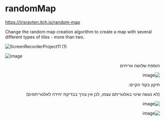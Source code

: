 # randomMap

https://irisravten.itch.io/random-map

Change the random map creation algorithm to create a map with several different types of tiles - more than two.

![ScreenRecorderProject11 (1)](https://user-images.githubusercontent.com/30858011/102270431-a4230e00-3f26-11eb-980f-019cfe20e9fb.gif)


![image](https://user-images.githubusercontent.com/30858011/102270710-fe23d380-3f26-11eb-88b8-5fe214d8efa4.png)

<div dir='rtl' lang='he'>
  
 הוספת שלושה אריחים 
 
 
![image](https://user-images.githubusercontent.com/30858011/102271180-b5204f00-3f27-11eb-9036-2b7735e09737.png)

תיקון בקוד הקיים:


(לא נעשה שינוי באלגוריתם עצמו, לכן אין צורך בבדיקת יחידה לאלגוריתמים)



![image](https://user-images.githubusercontent.com/30858011/102272101-e8afa900-3f28-11eb-94ef-7dcf40b7a27f.png)




![image](https://user-images.githubusercontent.com/30858011/102271712-68894380-3f28-11eb-9a1d-f969c331d2be.png)




  </div>

